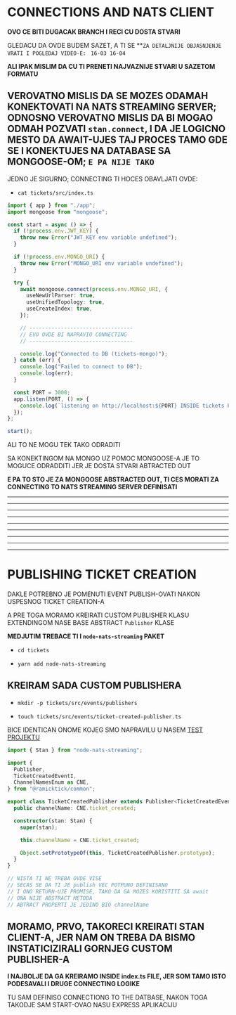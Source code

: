 # CONNECTIONS AND NATS CLIENT

**OVO CE BITI DUGACAK BRANCH I RECI CU DOSTA STVARI**

GLEDACU DA OVDE BUDEM SAZET, A TI SE **`ZA DETALJNIJE OBJASNJENJE VRATI I POGLEDAJ VIDEO-E: ` `16-03 16-04`

**ALI IPAK MISLIM DA CU TI PRENETI NAJVAZNIJE STVARI U SAZETOM FORMATU**

## VEROVATNO MISLIS DA SE MOZES ODAMAH KONEKTOVATI NA NATS STREAMING SERVER; ODNOSNO VEROVATNO MISLIS DA BI MOGAO ODMAH POZVATI `stan.connect`, I DA JE LOGICNO MESTO DA AWAIT-UJES TAJ PROCES TAMO GDE SE I KONEKTUJES NA DATABASE SA MONGOOSE-OM; `E PA NIJE TAKO`

JEDNO JE SIGURNO; CONNECTING TI HOCES OBAVLJATI OVDE:

- `cat tickets/src/index.ts`

```ts
import { app } from "./app";
import mongoose from "mongoose";

const start = async () => {
  if (!process.env.JWT_KEY) {
    throw new Error("JWT_KEY env variable undefined");
  }

  if (!process.env.MONGO_URI) {
    throw new Error("MONGO_URI env variable undefined");
  }

  try {
    await mongoose.connect(process.env.MONGO_URI, {
      useNewUrlParser: true,
      useUnifiedTopology: true,
      useCreateIndex: true,
    });

    // ---------------------------------
    // EVO OVDE BI NAPRAVIO CONNECTING
    // ---------------------------------

    console.log("Connected to DB (tickets-mongo)");
  } catch (err) {
    console.log("Failed to connect to DB");
    console.log(err);
  }

  const PORT = 3000;
  app.listen(PORT, () => {
    console.log(`listening on http://localhost:${PORT} INSIDE tickets POD`);
  });
};

start();

```

ALI TO NE MOGU TEK TAKO ODRADITI

SA KONEKTINGOM NA MONGO UZ POMOC MONGOOSE-A JE TO MOGUCE ODRADDITI JER JE DOSTA STVARI ABTRACTED OUT

**E PA TO STO JE ZA MONGOOSE ABSTRACTED OUT, TI CES MORATI ZA CONNECTING TO NATS STREAMING SERVER DEFINISATI**



***
***
***
***
***
***
***
***
***

# PUBLISHING TICKET CREATION

DAKLE POTREBNO JE POMENUTI EVENT PUBLISH-OVATI NAKON USPESNOG TICKET CREATION-A

A PRE TOGA MORAMO KREIRATI CUSTOM PUBLISHER KLASU EXTENDINGOM NASE BASE ABSTRACT `Publisher` KLASE

**MEDJUTIM TREBACE TI I `node-nats-streaming` PAKET**

- `cd tickets`

- `yarn add node-nats-streaming`

## KREIRAM SADA CUSTOM PUBLISHERA

- `mkdir -p tickets/src/events/publishers`

- `touch tickets/src/events/ticket-created-publisher.ts`

BICE IDENTICAN ONOME KOJEG SMO NAPRAVILU U NASEM [TEST PROJEKTU](nats_test_project/src/publisher.ts)

```ts
import { Stan } from "node-nats-streaming";

import {
  Publisher,
  TicketCreatedEventI,
  ChannelNamesEnum as CNE,
} from "@ramicktick/common";

export class TicketCreatedPublisher extends Publisher<TicketCreatedEventI> {
  public channelName: CNE.ticket_created;

  constructor(stan: Stan) {
    super(stan);

    this.channelName = CNE.ticket_created;

    Object.setPrototypeOf(this, TicketCreatedPublisher.prototype);
  }
}

// NISTA TI NE TREBA OVDE VISE
// SECAS SE DA TI JE publish VEC POTPUNO DEFINISANO
// I ONO RETURN-UJE PROMISE, TAKO DA GA MOZES KORISTITI SA await
// ONA NIJE ABSTRACT METODA
// ABTRACT PROPERTI JE JEDINO BIO channelName
```

## MORAMO, PRVO, TAKORECI KREIRATI STAN CLIENT-A, JER NAM ON TREBA DA BISMO INSTATICIZIRALI GORNJEG CUSTOM PUBLISHER-A

**I NAJBOLJE DA GA KREIRAMO INSIDE index.ts FILE, JER SOM TAMO ISTO PODESAVALI I DRUGE CONNECTING LOGIKE**

TU SAM DEFINISO CONNECTIONG TO THE DATBASE, NAKON TOGA TAKODJE SAM START-OVAO NASU EXPRESS APLIKACIJU




